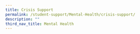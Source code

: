 ```yaml
---
title: Crisis Support
permalink: /student-support/Mental-Health/crisis-support/
description: ""
third_nav_title: Mental Health
---
```

